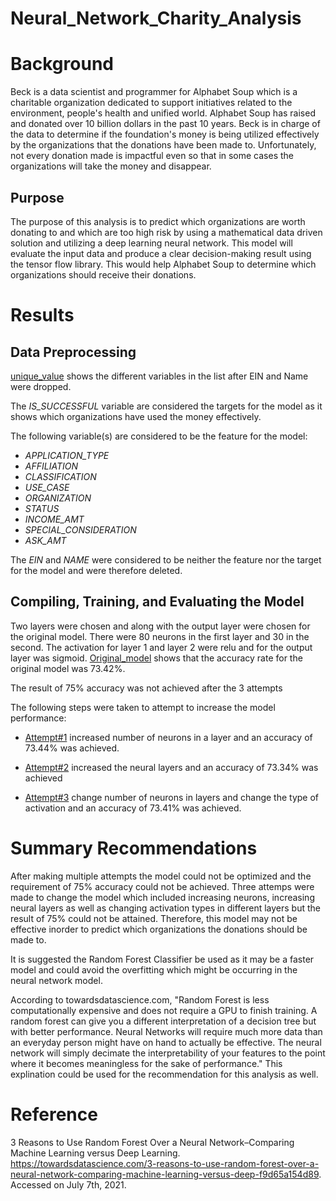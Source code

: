 # Neural_Network_Charity_Analysis

# Background

Beck is a data scientist and programmer for Alphabet Soup which is a charitable organization dedicated to support initiatives related to the environment, people's health and unified world.  Alphabet Soup has raised and donated over 10 billion dollars in the past 10 years.  Beck is in charge of the data to determine if the foundation's money is being utilized effectively by the organizations that the donations have been made to. Unfortunately, not every donation made is impactful even so that in some cases the organizations will take the money and disappear.

## Purpose

The purpose of this analysis is to predict which organizations are worth donating to and which are too high risk by using a mathematical data driven solution and utilizing a deep learning neural network. This model will evaluate the input data and produce a clear decision-making result using the tensor flow library. This would help Alphabet Soup to determine which organizations should receive their donations.

# Results

## Data Preprocessing

[unique_value](https://github.com/Nidaiq/Neural_Network_Charity_Analysis/blob/4a60a5746ce475d630a74148348d6303d2d15816/Resources/unique_value.png) shows the different variables in the list after EIN and Name were dropped.

The *IS_SUCCESSFUL* variable are considered the targets for the model as it shows which organizations have used the money effectively.

The following variable(s) are considered to be the feature for the model:
- *APPLICATION_TYPE*
- *AFFILIATION*
- *CLASSIFICATION*
- *USE_CASE*
- *ORGANIZATION*
- *STATUS*
- *INCOME_AMT*
- *SPECIAL_CONSIDERATION*
- *ASK_AMT*

The *EIN* and *NAME* were considered to be neither the feature nor the target for the model and were therefore deleted.

## Compiling, Training, and Evaluating the Model

Two layers were chosen and along with the output layer were chosen for the original model.  There were 80 neurons in the first layer and 30 in the second.  The activation for layer 1 and layer 2 were relu and for the output layer was sigmoid.  [Original_model](https://github.com/Nidaiq/Neural_Network_Charity_Analysis/blob/c1b5c101c192b0ec253b21c35da0b7359ad32d28/Resources/Original_Model.png) shows that the accuracy rate for the original model was 73.42%.

The result of 75% accuracy was not achieved after the 3 attempts

The following steps were taken to attempt to increase the model performance:

- [Attempt#1](https://github.com/Nidaiq/Neural_Network_Charity_Analysis/blob/c1b5c101c192b0ec253b21c35da0b7359ad32d28/Resources/Attempt%231.png) increased number of neurons in a layer and an accuracy of 73.44% was achieved.

- [Attempt#2](https://github.com/Nidaiq/Neural_Network_Charity_Analysis/blob/c1b5c101c192b0ec253b21c35da0b7359ad32d28/Resources/Attempt%232.png) increased the neural layers and an accuracy of 73.34% was achieved

- [Attempt#3](https://github.com/Nidaiq/Neural_Network_Charity_Analysis/blob/c1b5c101c192b0ec253b21c35da0b7359ad32d28/Resources/Attempt%233.png) change number of neurons in layers and change the type of activation and an accuracy of 73.41% was achieved.

# Summary Recommendations

After making multiple attempts the model could not be optimized and the requirement of 75% accuracy could not be achieved.  Three attemps were made to change the model which included increasing neurons, increasing neural layers as well as changing activation types in different layers but the result of 75% could not be attained.  Therefore, this model may not be effective inorder to predict which organizations the donations should be made to.

It is suggested the Random Forest Classifier be used as it may be a faster model and could avoid the overfitting which might be occurring in the neural network model.

According to towardsdatascience.com, "Random Forest is less computationally expensive and does not require a GPU to finish training. A random forest can give you a different interpretation of a decision tree but with better performance. Neural Networks will require much more data than an everyday person might have on hand to actually be effective. The neural network will simply decimate the interpretability of your features to the point where it becomes meaningless for the sake of performance."  This explination could be used for the recommendation for this analysis as well.


# Reference

3 Reasons to Use Random Forest Over a Neural Network–Comparing Machine Learning versus Deep Learning.  https://towardsdatascience.com/3-reasons-to-use-random-forest-over-a-neural-network-comparing-machine-learning-versus-deep-f9d65a154d89.  Accessed on July 7th, 2021.